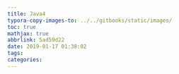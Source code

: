 ```yaml
---
title: Java4
typora-copy-images-to: ../../gitbooks/static/images/
toc: true
mathjax: true
abbrlink: 5ad59d22
date: 2019-01-17 01:38:02
tags:
categories:
---
```



